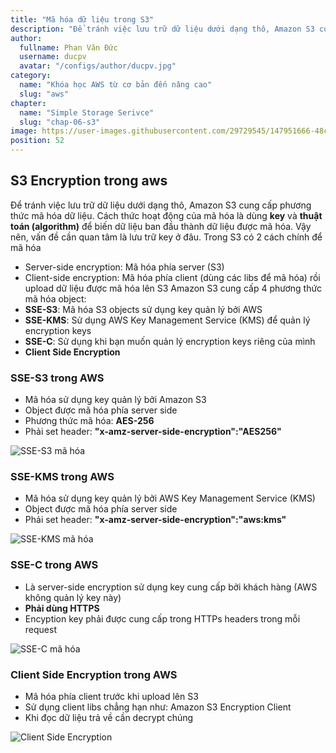 ```yaml
---
title: "Mã hóa dữ liệu trong S3"
description: "Để tránh việc lưu trữ dữ liệu dưới dạng thô, Amazon S3 cung cấp phương thức mã hóa dữ liệu. Trong S3 có 2 cách chính để mã hóa"
author:
  fullname: Phan Văn Đức
  username: ducpv
  avatar: "/configs/author/ducpv.jpg"
category:
  name: "Khóa học AWS từ cơ bản đến nâng cao"
  slug: "aws"
chapter:
  name: "Simple Storage Serivce"
  slug: "chap-06-s3"
image: https://user-images.githubusercontent.com/29729545/147951666-48c6c7af-c3b0-42fd-b434-ed21edcb1f9e.png
position: 52
---
```


## S3 Encryption trong aws

Để tránh việc lưu trữ dữ liệu dưới dạng thô, Amazon S3 cung cấp phương thức mã hóa dữ liệu. Cách thức hoạt động của mã hóa là dùng **key** và **thuật toán (algorithm)** để biến dữ liệu ban đầu thành dữ liệu được mã hóa. Vậy nên, vấn đề cần quan tâm là lưu trữ key ở đâu. Trong S3 có 2 cách chính để mã hóa

- Server-side encryption: Mã hóa phía server (S3)
- Client-side encryption: Mã hóa phía client (dùng các libs để mã hóa) rồi upload dữ liệu được mã hóa lên S3 Amazon S3 cung cấp 4 phương thức mã hóa object:
- **SSE-S3**: Mã hóa S3 objects sử dụng key quản lý bởi AWS
- **SSE-KMS**: Sử dụng AWS Key Management Service (KMS) để quản lý encryption keys
- **SSE-C**: Sử dụng khi bạn muốn quản lý encryption keys riêng của mình
- **Client Side Encryption**

### SSE-S3 trong AWS

- Mã hóa sử dụng key quản lý bởi Amazon S3
- Object được mã hóa phía server side
- Phương thức mã hóa: **AES-256**
- Phải set header: **"x-amz-server-side-encryption":"AES256"**

![SSE-S3 mã hóa](https://user-images.githubusercontent.com/29729545/147951666-48c6c7af-c3b0-42fd-b434-ed21edcb1f9e.png)

### SSE-KMS trong AWS

- Mã hóa sử dụng key quản lý bởi AWS Key Management Service (KMS)
- Object được mã hóa phía server side
- Phải set header: **"x-amz-server-side-encryption":"aws:kms"**

![SSE-KMS mã hóa](https://user-images.githubusercontent.com/29729545/147951666-48c6c7af-c3b0-42fd-b434-ed21edcb1f9e.png)

### SSE-C trong AWS

- Là server-side encryption sử dụng key cung cấp bởi khách hàng (AWS không quản lý key này)
- **Phải dùng HTTPS**
- Encyption key phải được cung cấp trong HTTPs headers trong mỗi request

![SSE-C mã hóa](https://user-images.githubusercontent.com/29729545/147952597-e8809e11-cf3a-4dab-af64-8a15b80a4849.png)

### Client Side Encryption trong AWS

- Mã hóa phía client trước khi upload lên S3
- Sử dụng client libs chẳng hạn như: Amazon S3 Encryption Client
- Khi đọc dữ liệu trả về cần decrypt chúng

![Client Side Encryption](https://user-images.githubusercontent.com/29729545/147953387-1df6f1ad-3e43-4590-9bc1-2555815e23ab.png)
